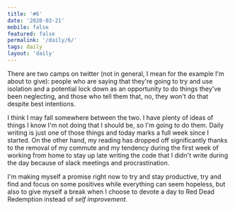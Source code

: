 ```yaml
---
title: '#6'
date: '2020-03-21'
mobile: false
featured: false
permalink: '/daily/6/'
tags: daily
layout: 'daily'
---
```


There are two camps on twitter (not in general, I mean for the example I'm about to give): people who are saying that they're going to try and use isolation and a potential lock down as an opportunity to do things they've been neglecting, and those who tell them that, no, they won't do that despite best intentions.

I think I may fall somewhere between the two. I have plenty of ideas of things I know I'm not doing that I should be, so I'm going to do them. Daily writing is just one of those things and today marks a full week since I started. On the other hand, my reading has dropped off significantly thanks to the removal of my commute and my tendency during the first week of working from home to stay up late writing the code that I didn't write during the day because of slack meetings and procrastination.

I'm making myself a promise right now to try and stay productive, try and find and focus on some positives while everything can seem hopeless, but also to give myself a break when I choose to devote a day to Red Dead Redemption instead of _self improvement_.
